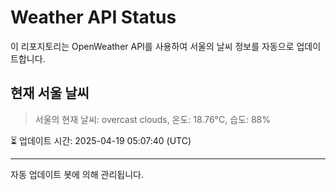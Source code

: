 
# Weather API Status

이 리포지토리는 OpenWeather API를 사용하여 서울의 날씨 정보를 자동으로 업데이트합니다.

## 현재 서울 날씨
> 서울의 현재 날씨: overcast clouds, 온도: 18.76°C, 습도: 88%

⏳ 업데이트 시간: 2025-04-19 05:07:40 (UTC)

---
자동 업데이트 봇에 의해 관리됩니다.
